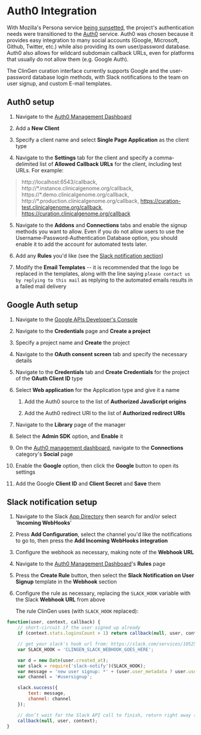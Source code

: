 # Auth0 Integration

With Mozilla's Persona service [being sunsetted](https://developer.mozilla.org/en-US/Persona), the project's authentication needs were transitioned to the [Auth0](https://auth0.com/) service. Auth0 was chosen because it provides easy integration to many social accounts (Google, Microsoft, Github, Twitter, etc.) while also providing its own user/password database. Auth0 also allows for wildcard subdomain callback URLs, even for platforms that usually do not allow them (e.g. Google Auth).

The ClinGen curation interface currently supports Google and the user-password database login methods, with Slack notifications to the team on user signup, and custom E-mail templates.


## Auth0 setup

1. Navigate to the [Auth0 Management Dashboard](https://manage.auth0.com/)

2. Add a **New Client**

3. Specify a client name and select **Single Page Application** as the client type

4. Navigate to the **Settings** tab for the client and specify a comma-delimited list of **Allowed Callback URLs** for the client, including test URLs. For example:
> http://localhost:6543/callback, http://\*.instance.clinicalgenome.org/callback, https://\*.demo.clinicalgenome.org/callback, http://\*.production.clinicalgenome.org/callback, https://curation-test.clinicalgenome.org/callback, https://curation.clinicalgenome.org/callback

5. Navigate to the **Addons** and **Connections** tabs and enable the signup methods you want to allow. Even if you do not allow users to use the Username-Password-Authentication Database option, you should enable it to add the account for automated tests later.

6. Add any **Rules** you'd like (see the [Slack notification section](#slack-notification-section))

7. Modify the **Email Templates** -- it is recommended that the logo be replaced in the templates, along with the line saying `please contact us by replying to this mail` as replying to the automated emails results in a failed mail delivery


## Google Auth setup

1. Navigate to the [Google APIs Developer's Console](https://console.developers.google.com/)

2. Navigate to the **Credentials** page and **Create a project**

3. Specify a project name and **Create** the project

4. Navigate to the **OAuth consent screen** tab and specify the necessary details

5. Navigate to the **Credentials** tab and **Create Credentials** for the project of the **OAuth Client ID** type

5. Select **Web application** for the Application type and give it a name

	1. Add the Auth0 source to the list of **Authorized JavaScript origins**

	2. Add the Auth0 redirect URI to the list of **Authorized redirect URIs**

6. Navigate to the **Library** page of the manager

7. Select the **Admin SDK** option, and **Enable** it

8. On the [Auth0 management dashboard](https://manage.auth0.com/), navigate to the **Connections** category's **Social** page

9. Enable the **Google** option, then click the **Google** button to open its settings

10. Add the Google **Client ID** and **Client Secret** and **Save** them


## Slack notification setup

1. Navigate to the Slack [App Directory](https://clingenstanford.slack.com/apps/) then search for and/or select '**Incoming WebHooks**'

2. Press **Add Configuration**, select the channel you'd like the notifications to go to, then press the **Add Incoming WebHooks integration**

3. Configure the webhook as necessary, making note of the **Webhook URL**

4. Navigate to the [Auth0 Management Dashboard](https://manage.auth0.com/)'s **Rules** page

5. Press the **Create Rule** button, then select the **Slack Notification on User Signup** template in the **Webhook** section

6. Configure the rule as necessary, replacing the `SLACK_HOOK` variable with the Slack **Webhook URL** from above

	The rule ClinGen uses (with `SLACK_HOOK` replaced):

```javascript
function(user, context, callback) {
	// short-circuit if the user signed up already
	if (context.stats.loginsCount > 1) return callback(null, user, context);

	// get your slack's hook url from: https://slack.com/services/10525858050
	var SLACK_HOOK = 'CLINGEN_SLACK_WEBHOOK_GOES_HERE';

	var d = new Date(user.created_at);
	var slack = require('slack-notify')(SLACK_HOOK);
	var message = 'new user signup: *' + (user.user_metadata ? user.user_metadata.name : (user.name ? user.name : user.email)) + '* (' + user.email + ') at ' + d.toString();
	var channel = '#usersignup';

	slack.success({
		text: message,
		channel: channel
	});

	// don’t wait for the Slack API call to finish, return right away (the request will continue on the sandbox)`
	callback(null, user, context);
}
```
